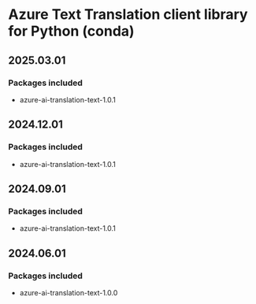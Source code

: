 # Azure Text Translation client library for Python (conda)

## 2025.03.01

### Packages included

- azure-ai-translation-text-1.0.1

## 2024.12.01

### Packages included

- azure-ai-translation-text-1.0.1

## 2024.09.01

### Packages included

- azure-ai-translation-text-1.0.1

## 2024.06.01

### Packages included

- azure-ai-translation-text-1.0.0
